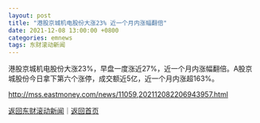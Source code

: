 ```yaml
---
layout: post
title: "港股京城机电股份大涨23% 近一个月内涨幅翻倍"
date: 2021-12-08 13:00:00 +0800
categories: emnews
tags: 东财滚动新闻
---
```


港股京城机电股份大涨23%，早盘一度涨近27%，近一个月内涨幅翻倍。A股京城股份今日拿下第六个涨停，成交额近5亿，近一个月内涨超163%。

<http://mss.eastmoney.com/news/11059,202112082206943957.html>

[返回东财滚动新闻](//finews.withounder.com/emnews/)｜[返回首页](//finews.withounder.com/)